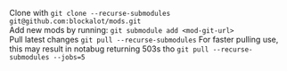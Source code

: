 Clone with ```git clone --recurse-submodules git@github.com:blockalot/mods.git```  
Add new mods by running: ```git submodule add <mod-git-url>```  
Pull latest changes ```git pull --recurse-submodules```
For faster pulling use, this may result in notabug returning 503s tho ```git pull --recurse-submodules --jobs=5```
